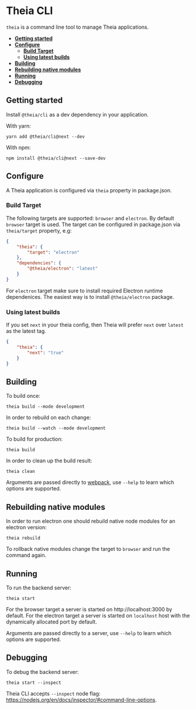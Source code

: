 # Theia CLI

`theia` is a command line tool to manage Theia applications.

- [**Getting started**](#getting-started)
- [**Configure**](#configure)
  - [**Build Target**](#build-target)
  - [**Using latest builds**](#using-latest-builds)
- [**Building**](#building)
- [**Rebuilding native modules**](#rebuilding-native-modules)
- [**Running**](#running)
- [**Debugging**](#debugging)

## Getting started

Install `@theia/cli` as a dev dependency in your application.

With yarn:

    yarn add @theia/cli@next --dev

With npm:

    npm install @theia/cli@next --save-dev

## Configure

A Theia application is configured via `theia` property in package.json.

### Build Target

The following targets are supported: `browser` and `electron`. By default `browser` target is used.
The target can be configured in package.json via `theia/target` property, e.g:

```json
{
    "theia": {
        "target": "electron"
    },
    "dependencies": {
        "@theia/electron": "latest"
    }
}
```

For `electron` target make sure to install required Electron runtime dependenices. The easiest way is to install `@theia/electron` package.

### Using latest builds

If you set `next` in your theia config, then Theia will prefer `next` over `latest` as the latest tag.

```json
{
    "theia": {
        "next": "true"
    }
}
```

## Building

To build once:

    theia build --mode development

In order to rebuild on each change:

    theia build --watch --mode development

To build for production:

    theia build

In order to clean up the build result:

    theia clean

Arguments are passed directly to [webpack](https://webpack.js.org/), use `--help` to learn which options are supported.

## Rebuilding native modules

In order to run electron one should rebuild native node modules for an electron version:

    theia rebuild

To rollback native modules change the target to `browser` and run the command again.

## Running

To run the backend server:

    theia start

For the browser target a server is started on http://localhost:3000 by default.
For the electron target a server is started on `localhost` host with the dynamically allocated port by default.

Arguments are passed directly to a server, use `--help` to learn which options are supported.

## Debugging

To debug the backend server:

    theia start --inspect

Theia CLI accepts `--inspect` node flag: https://nodejs.org/en/docs/inspector/#command-line-options.
